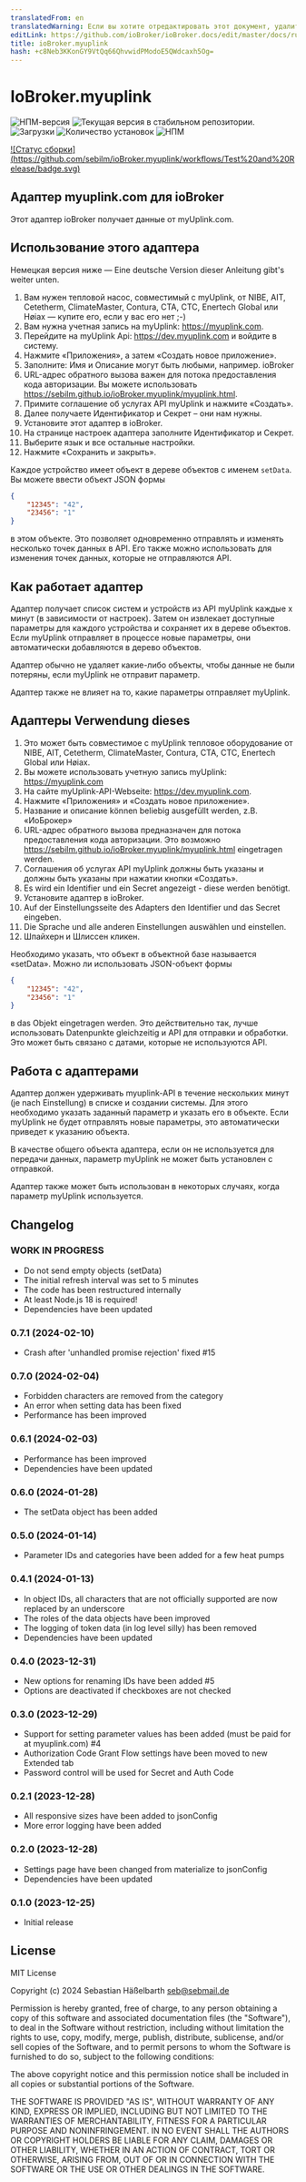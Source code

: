 ```yaml
---
translatedFrom: en
translatedWarning: Если вы хотите отредактировать этот документ, удалите поле «translationFrom», в противном случае этот документ будет снова автоматически переведен
editLink: https://github.com/ioBroker/ioBroker.docs/edit/master/docs/ru/adapterref/iobroker.myuplink/README.md
title: ioBroker.myuplink
hash: +c8Neb3KKonGY9VtQq66QhvwidPModoE5QWdcaxh5Og=
---
```

# IoBroker.myuplink

![НПМ-версия](https://img.shields.io/npm/v/iobroker.myuplink.svg)
![Текущая версия в стабильном репозитории.](https://iobroker.live/badges/myuplink-stable.svg)
![Загрузки](https://img.shields.io/npm/dm/iobroker.myuplink.svg)
![Количество установок](https://iobroker.live/badges/myuplink-installed.svg)
![НПМ](https://nodei.co/npm/iobroker.myuplink.png?downloads=true)

[![Статус сборки] (https://github.com/sebilm/ioBroker.myuplink/workflows/Test%20and%20Release/badge.svg)](https://github.com/sebilm/ioBroker.myuplink/actions/workflows/test-and-release.yml)

## Адаптер myuplink.com для ioBroker
Этот адаптер ioBroker получает данные от myUplink.com.

## Использование этого адаптера
Немецкая версия ниже — Eine deutsche Version dieser Anleitung gibt's weiter unten.

1. Вам нужен тепловой насос, совместимый с myUplink, от NIBE, AIT, Cetetherm, ClimateMaster, Contura, CTA, CTC, Enertech Global или Høiax — купите его, если у вас его нет ;-)
2. Вам нужна учетная запись на myUplink: https://myuplink.com.
3. Перейдите на myUplink Api: https://dev.myuplink.com и войдите в систему.
4. Нажмите «Приложения», а затем «Создать новое приложение».
5. Заполните: Имя и Описание могут быть любыми, например. ioBroker
6. URL-адрес обратного вызова важен для потока предоставления кода авторизации. Вы можете использовать https://sebilm.github.io/ioBroker.myuplink/myuplink.html.
7. Примите соглашение об услугах API myUplink и нажмите «Создать».
8. Далее получаете Идентификатор и Секрет – они нам нужны.
9. Установите этот адаптер в ioBroker.
10. На странице настроек адаптера заполните Идентификатор и Секрет.
11. Выберите язык и все остальные настройки.
12. Нажмите «Сохранить и закрыть».

Каждое устройство имеет объект в дереве объектов с именем `setData`. Вы можете ввести объект JSON формы

```json
{
    "12345": "42",
    "23456": "1"
}
```

в этом объекте. Это позволяет одновременно отправлять и изменять несколько точек данных в API.
Его также можно использовать для изменения точек данных, которые не отправляются API.

## Как работает адаптер
Адаптер получает список систем и устройств из API myUplink каждые x минут (в зависимости от настроек). Затем он извлекает доступные параметры для каждого устройства и сохраняет их в дереве объектов. Если myUplink отправляет в процессе новые параметры, они автоматически добавляются в дерево объектов.

Адаптер обычно не удаляет какие-либо объекты, чтобы данные не были потеряны, если myUplink не отправит параметр.

Адаптер также не влияет на то, какие параметры отправляет myUplink.

## Адаптеры Verwendung dieses
1. Это может быть совместимое с myUplink тепловое оборудование от NIBE, AIT, Cetetherm, ClimateMaster, Contura, CTA, CTC, Enertech Global или Høiax.
2. Вы можете использовать учетную запись myUplink: https://myuplink.com
3. На сайте myUplink-API-Webseite: https://dev.myuplink.com.
4. Нажмите «Приложения» и «Создать новое приложение».
5. Название и описание können beliebig ausgefüllt werden, z.B. «ИоБрокер»
6. URL-адрес обратного вызова предназначен для потока предоставления кода авторизации. Это возможно https://sebilm.github.io/ioBroker.myuplink/myuplink.html eingetragen werden.
7. Соглашения об услугах API myUplink должны быть указаны и должны быть указаны при нажатии кнопки «Создать».
8. Es wird ein Identifier und ein Secret angezeigt - diese werden benötigt.
9. Установите адаптер в ioBroker.
10. Auf der Einstellungsseite des Adapters den Identifier und das Secret eingeben.
11. Die Sprache und alle anderen Einstellungen auswählen und einstellen.
12. Шпайхерн и Шлиссен кликен.

Необходимо указать, что объект в объектной базе называется «setData». Можно ли использовать JSON-объект формы

```json
{
    "12345": "42",
    "23456": "1"
}
```

в das Objekt eingetragen werden. Это действительно так, лучше использовать Datenpunkte gleichzeitig и API для отправки и обработки.
Это может быть связано с датами, которые не используются API.

## Работа с адаптерами
Адаптер должен удерживать myuplink-API в течение нескольких минут (je nach Einstellung) в списке и создании системы. Для этого необходимо указать заданный параметр и указать его в объекте. Если myUplink не будет отправлять новые параметры, это автоматически приведет к указанию объекта.

В качестве общего объекта адаптера, если он не используется для передачи данных, параметр myUplink не может быть установлен с отправкой.

Адаптер также может быть использован в некоторых случаях, когда параметр myUplink используется.

## Changelog

### **WORK IN PROGRESS**

-   Do not send empty objects (setData)
-   The initial refresh interval was set to 5 minutes
-   The code has been restructured internally
-   At least Node.js 18 is required!
-   Dependencies have been updated

### 0.7.1 (2024-02-10)

-   Crash after 'unhandled promise rejection' fixed #15

### 0.7.0 (2024-02-04)

-   Forbidden characters are removed from the category
-   An error when setting data has been fixed
-   Performance has been improved

### 0.6.1 (2024-02-03)

-   Performance has been improved
-   Dependencies have been updated

### 0.6.0 (2024-01-28)

-   The setData object has been added

### 0.5.0 (2024-01-14)

-   Parameter IDs and categories have been added for a few heat pumps

### 0.4.1 (2024-01-13)

-   In object IDs, all characters that are not officially supported are now replaced by an underscore
-   The roles of the data objects have been improved
-   The logging of token data (in log level silly) has been removed
-   Dependencies have been updated

### 0.4.0 (2023-12-31)

-   New options for renaming IDs have been added #5
-   Options are deactivated if checkboxes are not checked

### 0.3.0 (2023-12-29)

-   Support for setting parameter values has been added (must be paid for at myuplink.com) #4
-   Authorization Code Grant Flow settings have been moved to new Extended tab
-   Password control will be used for Secret and Auth Code

### 0.2.1 (2023-12-28)

-   All responsive sizes have been added to jsonConfig
-   More error logging have been added

### 0.2.0 (2023-12-28)

-   Settings page have been changed from materialize to jsonConfig
-   Dependencies have been updated

### 0.1.0 (2023-12-25)

-   Initial release

## License

MIT License

Copyright (c) 2024 Sebastian Häßelbarth <seb@sebmail.de>

Permission is hereby granted, free of charge, to any person obtaining a copy
of this software and associated documentation files (the "Software"), to deal
in the Software without restriction, including without limitation the rights
to use, copy, modify, merge, publish, distribute, sublicense, and/or sell
copies of the Software, and to permit persons to whom the Software is
furnished to do so, subject to the following conditions:

The above copyright notice and this permission notice shall be included in all
copies or substantial portions of the Software.

THE SOFTWARE IS PROVIDED "AS IS", WITHOUT WARRANTY OF ANY KIND, EXPRESS OR
IMPLIED, INCLUDING BUT NOT LIMITED TO THE WARRANTIES OF MERCHANTABILITY,
FITNESS FOR A PARTICULAR PURPOSE AND NONINFRINGEMENT. IN NO EVENT SHALL THE
AUTHORS OR COPYRIGHT HOLDERS BE LIABLE FOR ANY CLAIM, DAMAGES OR OTHER
LIABILITY, WHETHER IN AN ACTION OF CONTRACT, TORT OR OTHERWISE, ARISING FROM,
OUT OF OR IN CONNECTION WITH THE SOFTWARE OR THE USE OR OTHER DEALINGS IN THE
SOFTWARE.